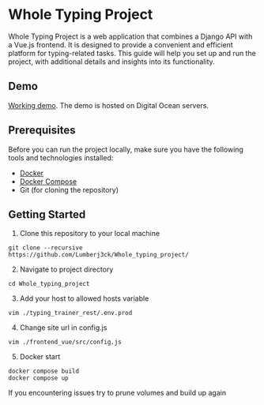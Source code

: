 
# Whole Typing Project

Whole Typing Project is a web application that combines a Django API with a Vue.js frontend. It is designed to provide a convenient and efficient platform for typing-related tasks. This guide will help you set up and run the project, with additional details and insights into its functionality.

## Demo

[Working demo](http://typer.us.to/). The demo is hosted on Digital Ocean servers.

## Prerequisites

Before you can run the project locally, make sure you have the following tools and technologies installed:

- [Docker](https://www.docker.com/get-started)
- [Docker Compose](https://docs.docker.com/compose/install/)
- Git (for cloning the repository)

## Getting Started

1. Clone this repository to your local machine
```
git clone --recursive https://github.com/Lumberj3ck/Whole_typing_project/
```
2. Navigate to project directory
```
cd Whole_typing_project
```
3. Add your host to allowed hosts variable
```
vim ./typing_trainer_rest/.env.prod
```
4. Change site url in config.js
```
vim ./frontend_vue/src/config.js
```
5. Docker start
```
docker compose build
docker compose up
```
If you encountering issues try to prune volumes and build up again

